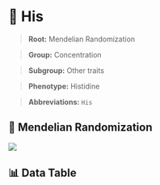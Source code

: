 # 🧪 His

> **Root:** Mendelian Randomization

> **Group:** Concentration  

> **Subgroup:** Other traits

> **Phenotype:** Histidine  

> **Abbreviations:** `His`

## 🧬 Mendelian Randomization  

<img src="/MR/Figures/Inverse/His.png"/>


## 📊 Data Table


<CsvTableMRI src="/MR_Data/Inverse/His.csv"/>
